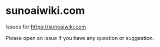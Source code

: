 # sunoaiwiki.com
Issues for https://sunoaiwiki.com

Please open an issue if you have any question or suggestion.
